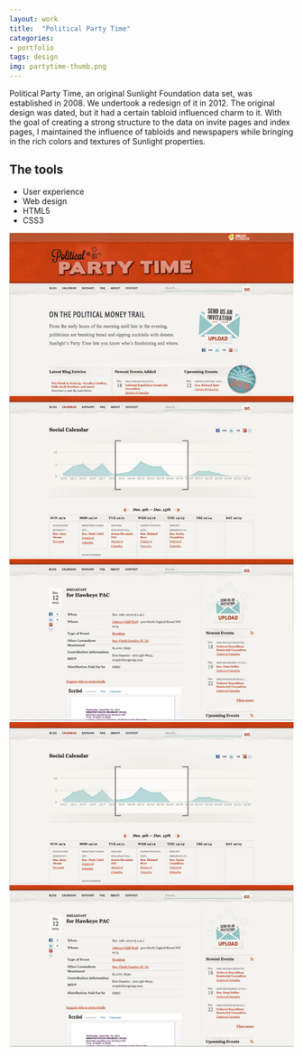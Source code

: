 ```yaml
---
layout: work
title:  "Political Party Time"
categories:
- portfolio
tags: design
img: partytime-thumb.png
---
```


<div class="prose two-col wide">
	<p>
		Political Party Time, an original Sunlight Foundation data set, was established in 2008. We undertook a redesign of it in 2012. The original design was dated, but it had a certain tabloid influenced charm to it. With the goal of creating a strong structure to the data on invite pages and index pages, I maintained the influence of tabloids and newspapers while bringing in the rich colors and textures of Sunlight properties.
	</p>
</div>

<div class="prose two-col narrow">
	<h2 class="beta">The tools</h2>
	<ul>
	<li>User experience</li>
	<li>Web design</li>
	<li>HTML5</li>
	<li>CSS3</li>
	</ul>
</div>


<img class="two-col wide" src="/img/partytime-home.png" />
<img class="two-col narrow" src="/img/partytime-calendar.png" />
<img class="two-col narrow" src="/img/partytime-invite.png" />

<img class="" src="/img/partytime-calendar.png" />
<img class="" src="/img/partytime-invite.png" />